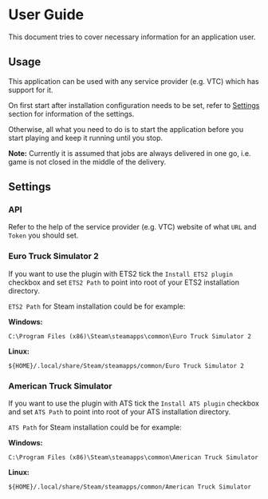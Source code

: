 # User Guide

This document tries to cover necessary information for an application user.

## Usage

This application can be used with any service provider (e.g. VTC) which has
support for it.

On first start after installation configuration needs to be set, refer to
[Settings](#Settings) section for information of the settings.

Otherwise, all what you need to do is to start the application before you
start playing and keep it running until you stop.

**Note:** Currently it is assumed that jobs are always delivered in one go,
i.e. game is not closed in the middle of the delivery.

## Settings

### API

Refer to the help of the service provider (e.g. VTC) website of what `URL` and
`Token` you should set.

### Euro Truck Simulator 2

If you want to use the plugin with ETS2 tick the `Install ETS2 plugin` checkbox
and set `ETS2 Path` to point into root of your ETS2 installation directory.

`ETS2 Path` for Steam installation could be for example:

**Windows:**

`C:\Program Files (x86)\Steam\steamapps\common\Euro Truck Simulator 2`

**Linux:**

`${HOME}/.local/share/Steam/steamapps/common/Euro Truck Simulator 2`

### American Truck Simulator

If you want to use the plugin with ATS tick the `Install ATS plugin` checkbox
and set `ATS Path` to point into root of your ATS installation directory.

`ATS Path` for Steam installation could be for example:

**Windows:**

`C:\Program Files (x86)\Steam\steamapps\common\American Truck Simulator`

**Linux:**

`${HOME}/.local/share/Steam/steamapps/common/American Truck Simulator`

